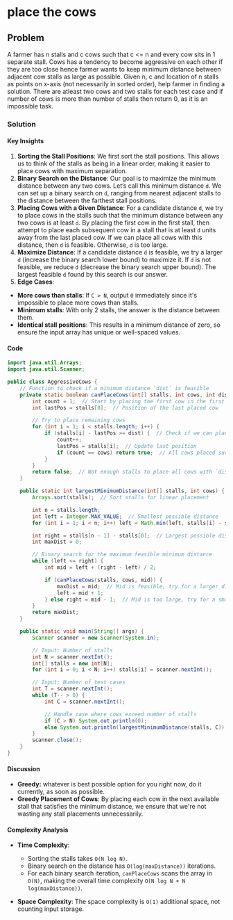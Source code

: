 # place the cows
## Problem
A farmer has n stalls and c cows such that c <= n and every cow sits in 1 separate stall. Cows has a tendency to become aggressive on each other if they are too close hence farmer wants to keep minimum distance between adjacent cow stalls as large as possible. Given n, c and location of n stalls as points on x-axis (not necessarily in sorted order), help farmer in finding a solution. There are atleast two cows and two stalls for each test case and if number of cows is more than number of stalls then return 0, as it is an impossible task.

### Solution
#### Key Insights
1. **Sorting the Stall Positions**: We first sort the stall positions. This allows us to think of the stalls as being in a linear order, making it easier to place cows with maximum separation.
2. **Binary Search on the Distance**: Our goal is to maximize the minimum distance between any two cows. Let’s call this minimum distance `d`. We can set up a binary search on `d`, ranging from nearest adjacent stalls to the distance between the farthest stall positions.
3. **Placing Cows with a Given Distance**: For a candidate distance `d`, we try to place cows in the stalls such that the minimum distance between any two cows is at least `d`. By placing the first cow in the first stall, then attempt to place each subsequent cow in a stall that is at least `d` units away from the last placed cow. If we can place all cows with this distance, then `d` is feasible. Otherwise, `d` is too large.
4. **Maximize Distance**: If a candidate distance `d` is feasible, we try a larger `d` (increase the binary search lower bound) to maximize it. If `d` is not feasible, we reduce `d` (decrease the binary search upper bound). The largest feasible `d` found by this search is our answer.
5. **Edge Cases**:
- **More cows than stalls**: If `C > N`, output `0` immediately since it's impossible to place more cows than stalls.
- **Minimum stalls**: With only 2 stalls, the answer is the distance between them.
- **Identical stall positions**: This results in a minimum distance of zero, so ensure the input array has unique or well-spaced values.

#### Code
```java
import java.util.Arrays;
import java.util.Scanner;

public class AggressiveCows {
    // Function to check if a minimum distance `dist` is feasible
    private static boolean canPlaceCows(int[] stalls, int cows, int dist) {
        int count = 1;  // Start by placing the first cow in the first stall
        int lastPos = stalls[0];  // Position of the last placed cow

        // Try to place remaining cows
        for (int i = 1; i < stalls.length; i++) {
            if (stalls[i] - lastPos >= dist) {  // Check if we can place next cow here
                count++;
                lastPos = stalls[i];  // Update last position
                if (count == cows) return true;  // All cows placed successfully
            }
        }
        return false;  // Not enough stalls to place all cows with `dist` spacing
    }

    public static int largestMinimumDistance(int[] stalls, int cows) {
        Arrays.sort(stalls);  // Sort stalls for linear placement

        int n = stalls.length;
        int left = Integer.MAX_VALUE;  // Smallest possible distance
        for (int i = 1; i < n; i++) left = Math.min(left, stalls[i] - stalls[i - 1]);

        int right = stalls[n - 1] - stalls[0];  // Largest possible distance
        int maxDist = 0;

        // Binary search for the maximum feasible minimum distance
        while (left <= right) {
            int mid = left + (right - left) / 2;

            if (canPlaceCows(stalls, cows, mid)) {
                maxDist = mid;  // Mid is feasible, try for a larger distance
                left = mid + 1;
            } else right = mid - 1;  // Mid is too large, try for a smaller distance
        }
        return maxDist;
    }

    public static void main(String[] args) {
        Scanner scanner = new Scanner(System.in);

        // Input: Number of stalls
        int N = scanner.nextInt();
        int[] stalls = new int[N];
        for (int i = 0; i < N; i++) stalls[i] = scanner.nextInt();

        // Input: Number of test cases
        int T = scanner.nextInt();
        while (T-- > 0) {
            int C = scanner.nextInt();

            // Handle case where cows exceed number of stalls
            if (C > N) System.out.println(0);
            else System.out.println(largestMinimumDistance(stalls, C));
        }
        scanner.close();
    }
}
```

#### Discussion
- **Greedy:** whatever is best possible option for you right now, do it currently, as soon as possible.
- **Greedy Placement of Cows**: By placing each cow in the next available stall that satisfies the minimum distance, we ensure that we're not wasting any stall placements unnecessarily.

#### Complexity Analysis
- **Time Complexity**:
    - Sorting the stalls takes `O(N log N)`.
    - Binary search on the distance has `O(log(maxDistance))` iterations.
    - For each binary search iteration, `canPlaceCows` scans the array in `O(N)`, making the overall time complexity `O(N log N + N log(maxDistance))`.

- **Space Complexity**: The space complexity is `O(1)` additional space, not counting input storage.
